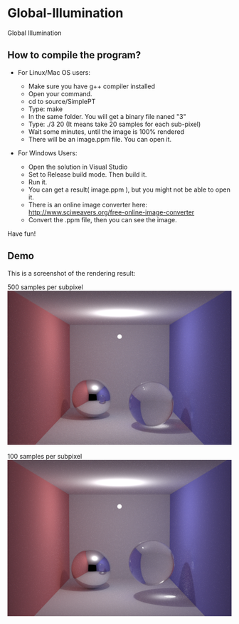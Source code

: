 Global-Illumination
===================

Global Illumination

How to compile the program?
-------------------

* For Linux/Mac OS users:
	- Make sure you have g++ compiler installed
	- Open your command.
	- cd to source/SimplePT
	- Type: make
	- In the same folder. You will get a binary file naned "3"
	- Type: ./3 20
		 (It means take 20 samples for each sub-pixel)
	- Wait some minutes, until the image is 100% rendered
	- There will be an image.ppm file. You can open it.

* For Windows Users:
	- Open the solution in Visual Studio 
	- Set to Release build mode. Then build it.
	- Run it. 
	- You can get a result( image.ppm ), but you might not be able to open it.
	- There is an online image converter here: http://www.sciweavers.org/free-online-image-converter 
	- Convert the .ppm file, then you can see the image.

Have fun!

Demo
-------------------
This is a screenshot of the rendering result:

500 samples per subpixel
![](source/Release/image.png)

100 samples per subpixel
![](source/SimplePT/image.png)
